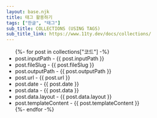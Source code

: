 ```yaml
---
layout: base.njk
title: 태그 활용하기
tags: ["한글", "태그"]
sub_title: COLLECTIONS (USING TAGS)
sub_title_link: https://www.11ty.dev/docs/collections/
---
```


<ul>
{%- for post in collections["코드"] -%}
  <li>post.inputPath - {{ post.inputPath }}</li>
  <li>post.fileSlug - {{ post.fileSlug }}</li>
  <li>post.outputPath - {{ post.outputPath }}</li>
  <li>post.url - {{ post.url }}</li>
  <li>post.date - {{ post.date }}</li>
  <li>post.data - {{ post.data }}</li>
  <li>post.data.layout - {{ post.data.layout }}</li>
  <li>post.templateContent - {{ post.templateContent }}</li> <!-- 순환 참조에 유의 해야 된다. 내 자신이 들어가면 안됨 -->
{%- endfor -%}
</ul>
